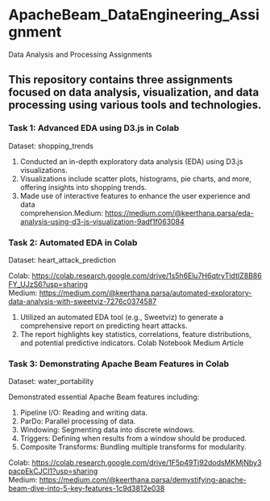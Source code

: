 # ApacheBeam_DataEngineering_Assignment


Data Analysis and Processing Assignments
## This repository contains three assignments focused on data analysis, visualization, and data processing using various tools and technologies.

### Task 1: Advanced EDA using D3.js in Colab
Dataset: shopping_trends
1. Conducted an in-depth exploratory data analysis (EDA) using D3.js visualizations.
2. Visualizations include scatter plots, histograms, pie charts, and more, offering insights into shopping trends.
3. Made use of interactive features to enhance the user experience and data comprehension.Medium: https://medium.com/@keerthana.parsa/eda-analysis-using-d3-js-visualization-9adf1f063084

### Task 2: Automated EDA in Colab
Dataset: heart_attack_prediction

Colab: https://colab.research.google.com/drive/1s5h6Elu7H6qtryTldtIZ8B86FY_UJzS6?usp=sharing
Medium: https://medium.com/@keerthana.parsa/automated-exploratory-data-analysis-with-sweetviz-7276c0374587

1. Utilized an automated EDA tool (e.g., Sweetviz) to generate a comprehensive report on predicting heart attacks.
2. The report highlights key statistics, correlations, feature distributions, and potential predictive indicators.
Colab Notebook
Medium Article

### Task 3: Demonstrating Apache Beam Features in Colab
Dataset: water_portability

Demonstrated essential Apache Beam features including:
1. Pipeline I/O: Reading and writing data.
2. ParDo: Parallel processing of data.
3. Windowing: Segmenting data into discrete windows.
4. Triggers: Defining when results from a window should be produced.
5. Composite Transforms: Bundling multiple transforms for modularity.


Colab: https://colab.research.google.com/drive/1F5p49Tj92dodsMKMjNby3pacpEkCJCI1?usp=sharing
Medium: https://medium.com/@keerthana.parsa/demystifying-apache-beam-dive-into-5-key-features-1c9d3812e038




